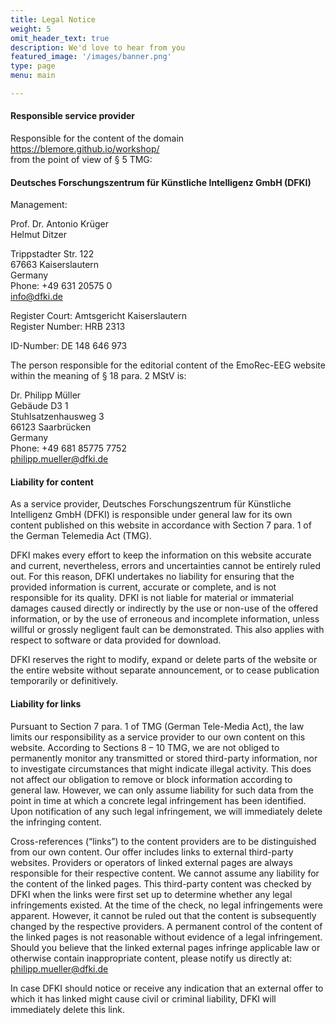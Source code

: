 ```yaml
---
title: Legal Notice
weight: 5
omit_header_text: true
description: We'd love to hear from you
featured_image: '/images/banner.png'
type: page
menu: main

---
```


#### Responsible service provider

Responsible for the content of the domain  
https://blemore.github.io/workshop/  
from the point of view of § 5 TMG:

#### Deutsches Forschungszentrum für Künstliche Intelligenz GmbH (DFKI)

Management:

Prof. Dr. Antonio Krüger  
Helmut Ditzer

Trippstadter Str. 122  
67663 Kaiserslautern  
Germany  
Phone: +49 631 20575 0  
info@dfki.de  

Register Court: Amtsgericht Kaiserslautern  
Register Number: HRB 2313  

ID-Number: DE 148 646 973  

The person responsible for the editorial content of the EmoRec-EEG website within the meaning of § 18 para. 2 MStV is:

Dr. Philipp Müller  
Gebäude D3 1  
Stuhlsatzenhausweg 3  
66123 Saarbrücken  
Germany  
Phone: +49 681 85775 7752  
philipp.mueller@dfki.de  

#### Liability for content

As a service provider, Deutsches Forschungszentrum für Künstliche Intelligenz GmbH (DFKI) is responsible under general law for its own content published on this website in accordance with Section 7 para. 1 of the German Telemedia Act (TMG).

DFKI makes every effort to keep the information on this website accurate and current, nevertheless, errors and uncertainties cannot be entirely ruled out. For this reason, DFKI undertakes no liability for ensuring that the provided information is current, accurate or complete, and is not responsible for its quality. DFKI is not liable for material or immaterial damages caused directly or indirectly by the use or non-use of the offered information, or by the use of erroneous and incomplete information, unless willful or grossly negligent fault can be demonstrated. This also applies with respect to software or data provided for download.

DFKI reserves the right to modify, expand or delete parts of the website or the entire website without separate announcement, or to cease publication temporarily or definitively.

#### Liability for links

Pursuant to Section 7 para. 1 of TMG (German Tele-Media Act), the law limits our responsibility as a service provider to our own content on this website. According to Sections 8 – 10 TMG, we are not obliged to permanently monitor any transmitted or stored third-party information, nor to investigate circumstances that might indicate illegal activity. This does not affect our obligation to remove or block information according to general law. However, we can only assume liability for such data from the point in time at which a concrete legal infringement has been identified. Upon notification of any such legal infringement, we will immediately delete the infringing content.

Cross-references (“links”) to the content providers are to be distinguished from our own content. Our offer includes links to external third-party websites. Providers or operators of linked external pages are always responsible for their respective content. We cannot assume any liability for the content of the linked pages. This third-party content was checked by DFKI when the links were first set up to determine whether any legal infringements existed. At the time of the check, no legal infringements were apparent. However, it cannot be ruled out that the content is subsequently changed by the respective providers. A permanent control of the content of the linked pages is not reasonable without evidence of a legal infringement. Should you believe that the linked external pages infringe applicable law or otherwise contain inappropriate content, please notify us directly at:
philipp.mueller@dfki.de

In case DFKI should notice or receive any indication that an external offer to which it has linked might cause civil or criminal liability, DFKI will immediately delete this link.
